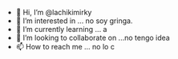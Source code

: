 - 👋 Hi, I’m @lachikimirky
- 👀 I’m interested in ... no soy gringa.
- 🌱 I’m currently learning ... a
- 💞️ I’m looking to collaborate on ...no tengo idea
- 📫 How to reach me ... no lo c

<!---
lachikimirky/lachikimirky is a ✨ special ✨ repository because its `README.md` (this file) appears on your GitHub profile.
You can click the Preview link to take a look at your changes.
--->
